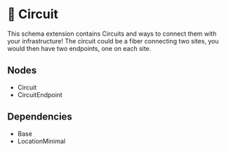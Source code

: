 # 🧩 Circuit

This schema extension contains Circuits and ways to connect them with your infrastructure!
The circuit could be a fiber connecting two sites, you would then have two endpoints, one on each site.

## Nodes

- Circuit
- CircuitEndpoint

## Dependencies

- Base
- LocationMinimal
